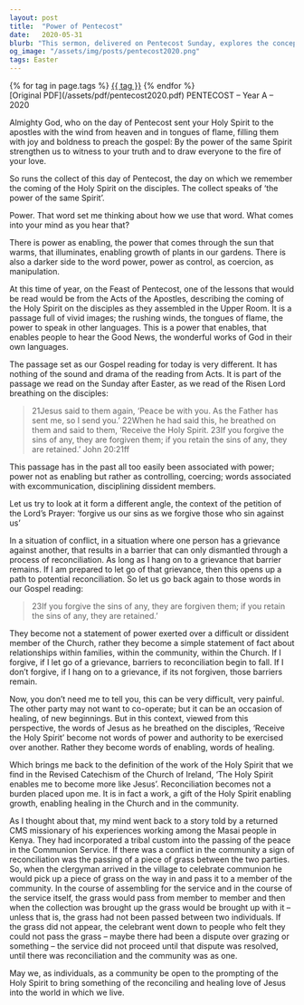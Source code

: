```yaml
---
layout: post
title:  "Power of Pentecost"
date:   2020-05-31
blurb: "This sermon, delivered on Pentecost Sunday, explores the concept of power in the context of the Holy Spirit. It contrasts power as control and coercion with power as enabling and healing. The sermon emphasizes the role of forgiveness and reconciliation in the Christian community, facilitated by the Holy Spirit. It ends with a story about a tribal custom in Kenya that symbolizes reconciliation."
og_image: "/assets/img/posts/pentecost2020.png"
tags: Easter
---    
```

<div class="tag-pills">
    {% for tag in page.tags %}
    <a href="{{ site.baseurl }}/tag/{{ tag | slugify }}" class="tag-pill">{{ tag }}</a>
    {% endfor %}
</div>
[Original PDF](/assets/pdf/pentecost2020.pdf)
PENTECOST – Year A – 2020

Almighty God, who on the day of Pentecost sent your Holy Spirit to the apostles with the wind from heaven and in tongues of flame, filling them with joy and boldness to preach the gospel: By the power of the same Spirit strengthen us to witness to your truth and to draw everyone to the fire of your love.

So runs the collect of this day of Pentecost, the day on which we remember the coming of the Holy Spirit on the disciples. The collect speaks of ‘the power of the same Spirit’.

Power. That word set me thinking about how we use that word. What comes into your mind as you hear that?

There is power as enabling, the power that comes through the sun that warms, that illuminates, enabling growth of plants in our gardens. There is also a darker side to the word power, power as control, as coercion, as manipulation.

At this time of year, on the Feast of Pentecost, one of the lessons that would be read would be from the Acts of the Apostles, describing the coming of the Holy Spirit on the disciples as they assembled in the Upper Room. It is a passage full of vivid images; the rushing winds, the tongues of flame, the power to speak in other languages. This is a power that enables, that enables people to hear the Good News, the wonderful works of God in their own languages.

The passage set as our Gospel reading for today is very different. It has nothing of the sound and drama of the reading from Acts. It is part of the passage we read on the Sunday after Easter, as we read of the Risen Lord breathing on the disciples:

> 21Jesus said to them again, ‘Peace be with you. As the Father has sent me, so I send you.’ 22When he had said this, he breathed on them and said to them, ‘Receive the Holy Spirit. 23If you forgive the sins of any, they are forgiven them; if you retain the sins of any, they are retained.’ John 20:21ff

This passage has in the past all too easily been associated with power; power not as enabling but rather as controlling, coercing; words associated with excommunication, disciplining dissident members.

Let us try to look at it form a different angle, the context of the petition of the Lord’s Prayer: ‘forgive us our sins as we forgive those who sin against us’

In a situation of conflict, in a situation where one person has a grievance against another, that results in a barrier that can only dismantled through a process of reconciliation. As long as I hang on to a grievance that barrier remains. If I am prepared to let go of that grievance, then this opens up a path to potential reconciliation. So let us go back again to those words in our Gospel reading:

> 23If you forgive the sins of any, they are forgiven them; if you retain the sins of any, they are retained.’

They become not a statement of power exerted over a difficult or dissident member of the Church, rather they become a simple statement of fact about relationships within families, within the community, within the Church. If I forgive, if I let go of a grievance, barriers to reconciliation begin to fall. If I don’t forgive, if I hang on to a grievance, if its not forgiven, those barriers remain.

Now, you don’t need me to tell you, this can be very difficult, very painful. The other party may not want to co-operate; but it can be an occasion of healing, of new beginnings. But in this context, viewed from this perspective, the words of Jesus as he breathed on the disciples, ‘Receive the Holy Spirit’ become not words of power and authority to be exercised over another. Rather they become words of enabling, words of healing.

Which brings me back to the definition of the work of the Holy Spirit that we find in the Revised Catechism of the Church of Ireland, ‘The Holy Spirit enables me to become more like Jesus’. Reconciliation becomes not a burden placed upon me. It is in fact a work, a gift of the Holy Spirit enabling growth, enabling healing in the Church and in the community.

As I thought about that, my mind went back to a story told by a returned CMS missionary of his experiences working among the Masai people in Kenya. They had incorporated a tribal custom into the passing of the peace in the Communion Service. If there was a conflict in the community a sign of reconciliation was the passing of a piece of grass between the two parties. So, when the clergyman arrived in the village to celebrate communion he would pick up a piece of grass on the way in and pass it to a member of the community. In the course of assembling for the service and in the course of the service itself, the grass would pass from member to member and then when the collection was brought up the grass would be brought up with it – unless that is, the grass had not been passed between two individuals. If the grass did not appear, the celebrant went down to people who felt they could not pass the grass – maybe there had been a dispute over grazing or something – the service did not proceed until that dispute was resolved, until there was reconciliation and the community was as one.

May we, as individuals, as a community be open to the prompting of the Holy Spirit to bring something of the reconciling and healing love of Jesus into the world in which we live.
